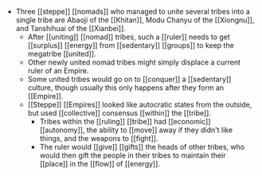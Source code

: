 - Three [[steppe]] [[nomads]] who managed to unite several tribes into a single tribe are Abaoji of the [[Khitan]], Modu Chanyu of the [[Xiongnu]], and Tanshihuai of the [[Xianbei]].
	- After [[uniting]] [[nomad]] tribes, such a [[ruler]] needs to get [[surplus]] [[energy]] from [[sedentary]] [[groups]] to keep the megatribe [[united]].
	- Other newly united nomad tribes might simply displace a current ruler of an Empire.
	- Some united tribes would go on to [[conquer]] a [[sedentary]] culture, though usually this only happens after they form an [[Empire]].
	- [[Steppe]] [[Empires]] looked like autocratic states from the outside, but used [[collective]] consensus [[within]] the [[tribe]].
		- Tribes within the [[ruling]] [[tribe]] had [[economic]] [[autonomy]], the ability to [[move]] away if they didn't like things, and the weapons to [[fight]].
		- The ruler would [[give]] [[gifts]] the heads of other tribes, who would then gift the people in their tribes to maintain their [[place]] in the [[flow]] of [[energy]].